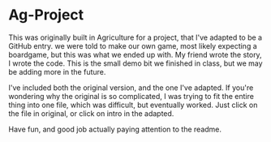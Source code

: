 # Ag-Project

This was originally built in Agriculture for a project, that I've adapted to be a GitHub entry.
we were told to make our own game, most likely expecting a boardgame,
but this was what we ended up with. My friend wrote the story,
I wrote the code. This is the small demo bit we finished in class, but we may be adding more in the future.

I've included both the original version, and the one I've adapted.
If you're wondering why the original is so complicated, I was
trying to fit the entire thing into one file, which was
difficult, but eventually worked. Just click on the file in original,
or click on intro in the adapted.

Have fun, and good job actually paying attention to the readme.